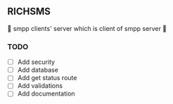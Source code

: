 ## RICHSMS

💬 smpp clients' server which is client of smpp server 🤪

### TODO

-   [ ] Add security
-   [ ] Add database
-   [ ] Add get status route
-   [ ] Add validations
-   [ ] Add documentation
